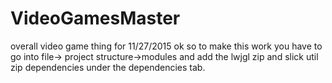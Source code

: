 # VideoGamesMaster
overall video game thing
for 11/27/2015
ok so to make this work you have to go into file-> project structure->modules and add the lwjgl zip and slick util zip dependencies under the dependencies tab. 
